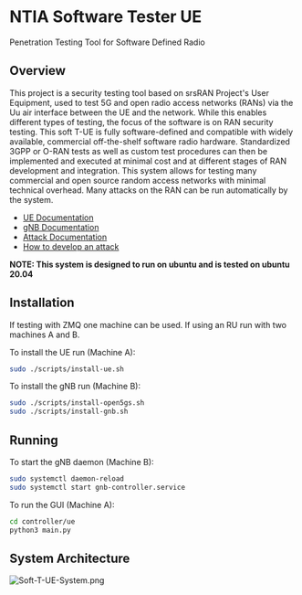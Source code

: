 # NTIA Software Tester UE

Penetration Testing Tool for Software Defined Radio

## Overview

This project is a security testing tool based on srsRAN Project's User Equipment, used to test 5G and open radio access networks (RANs) via the Uu air interface between the UE and the network. While this enables different types of testing, the focus of the software is on RAN security testing. This soft T-UE is fully software-defined and compatible with widely available, commercial off-the-shelf software radio hardware. Standardized 3GPP or O-RAN tests as well as custom test procedures can then be implemented and executed at minimal cost and at different stages of RAN development and integration. This system allows for testing many commercial and open source random access networks with minimal technical overhead. Many attacks on the RAN can be run automatically by the system.

- [UE Documentation](https://github.com/oran-testing/soft-t-ue/blob/main/docs/UE.md)
- [gNB Documentation](https://github.com/oran-testing/soft-t-ue/blob/main/docs/gNB.md)
- [Attack Documentation](https://github.com/oran-testing/soft-t-ue/blob/main/docs/attacks) 
- [How to develop an attack](https://github.com/oran-testing/soft-t-ue/blob/main/docs/attack_development.md)

**NOTE: This system is designed to run on ubuntu and is tested on ubuntu 20.04**

## Installation

If testing with ZMQ one machine can be used. If using an RU run with two machines A and B.

To install the UE run (Machine A):
``` bash
sudo ./scripts/install-ue.sh
```

To install the gNB run (Machine B):
``` bash
sudo ./scripts/install-open5gs.sh
sudo ./scripts/install-gnb.sh
```
## Running

To start the gNB daemon (Machine B):
``` bash
sudo systemctl daemon-reload
sudo systemctl start gnb-controller.service
```

To run the GUI (Machine A):
``` bash
cd controller/ue
python3 main.py
```

## System Architecture
![Soft-T-UE-System.png](https://github.com/oran-testing/soft-t-ue/blob/grafana_integration/docs/images/Soft-T-UE-System.png)
